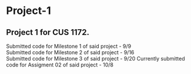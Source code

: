 # Project-1

## Project 1 for CUS 1172. 

Submitted code for Milestone 1 of said project - 9/9  
Submitted code for Milestone 2 of said project - 9/16  
Submitted code for Milestone 3 of said project - 9/20 
Currently submitted code for Assigment 02 of said project - 10/8
